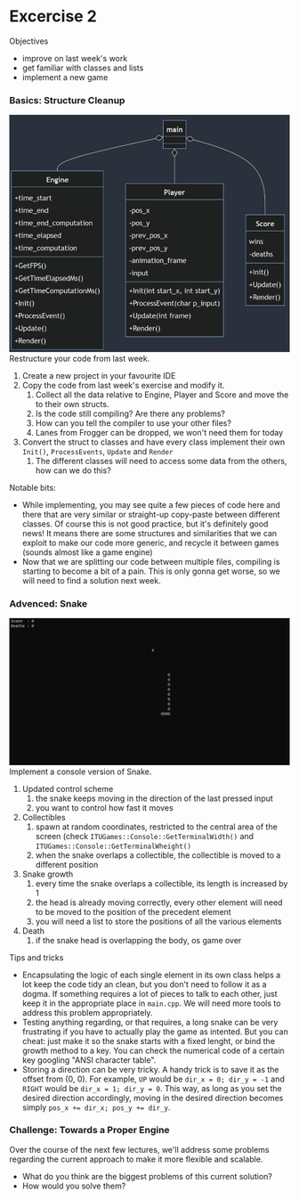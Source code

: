 <!--  This is a markdown document. You can read it as-is, or see a pretty rendering opening it through most IDEs -->

# Excercise 2

Objectives
- improve on last week's work
- get familiar with classes and lists
- implement a new game

### Basics: Structure Cleanup
![Exercise2.1](media/exercise2.1.png)
Restructure your code from last week.
1. Create a new project in your favourite IDE
1. Copy the code from last week's exercise and modify it.
    1. Collect all the data relative to Engine, Player and Score and move the to their own structs.
    1. Is the code still compiling? Are there any problems?
    1. How can you tell the compiler to use your other files?
    1. Lanes from Frogger can be dropped, we won't need them for today
1. Convert the struct to classes and have every class implement their own `Init()`, `ProcessEvents`, `Update` and `Render`
    1. The different classes will need to access some data from the others, how can we do this?

Notable bits:
- While implementing, you may see quite a few pieces of code here and there that are very similar or straight-up copy-paste between different classes.
  Of course this is not good practice, but it's definitely good news!
  It means there are some structures and similarities that we can exploit to make our code more generic, and recycle it between games
  (sounds almost like a game engine)
- Now that we are splitting our code between multiple files, compiling is starting to become a bit of a pain.
  This is only gonna get worse, so we will need to find a solution next week.
### Advenced: Snake
![Exercise2.2.gif](media/exercise2.2.gif)
Implement a console version of Snake.
1. Updated control scheme
    1. the snake keeps moving in the direction of the last pressed input
    1. you want to control how fast it moves
1. Collectibles
    1. spawn at random coordinates, restricted to the central area of the screen
      (check `ITUGames::Console::GetTerminalWidth()` and `ITUGames::Console::GetTerminalWheight()`
    1. when the snake overlaps a collectible, the collectible is moved to a different position
1. Snake growth
    1. every time the snake overlaps a collectible, its length is increased by 1
    1. the head is already moving correctly, every other element will need to be moved to the position of the precedent element
    1. you will need a list to store the positions of all the various elements
1. Death
    1. if the snake head is overlapping the body, os game over

Tips and tricks
- Encapsulating the logic of each single element in its own class helps a lot keep the code tidy an clean, but you don't need to follow it as a dogma.
  If something requires a lot of pieces to talk to each other, just keep it in the appropriate place in `main.cpp`.
  We will need more tools to address this problem appropriately.
- Testing anything regarding, or that requires, a long snake can be very frustrating if you have to actually play the game as intented.
  But you can cheat: just make it so the snake starts with a fixed lenght, or bind the growth method to a key.
  You can check the numerical code of a certain key googling "ANSI character table".
- Storing a direction can be very tricky. A handy trick is to save it as the offset from (0, 0).
  For example, `UP` would be `dir_x = 0; dir_y = -1` and `RIGHT` would be `dir_x = 1; dir_y = 0`.
  This way, as long as you set the desired direction accordingly, moving in the desired direction becomes simply `pos_x += dir_x; pos_y += dir_y`.


### Challenge: Towards a Proper Engine
Over the course of the next few lectures, we'll address some problems regarding the current approach to make it more flexible and scalable.

- What do you think are the biggest problems of this current solution?
- How would you solve them?
